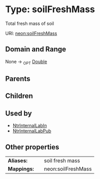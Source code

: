 
# Type: soilFreshMass


Total fresh mass of soil

URI: [neon:soilFreshMass](https://data.neonscience.org/soilFreshMass)


## Domain and Range

None ->  <sub>OPT</sub> [Double](types/Double.md)

## Parents


## Children


## Used by

 * [NtrInternalLabIn](NtrInternalLabIn.md)
 * [NtrInternalLabPub](NtrInternalLabPub.md)

## Other properties

|  |  |  |
| --- | --- | --- |
| **Aliases:** | | soil fresh mass |
| **Mappings:** | | neon:soilFreshMass |

